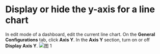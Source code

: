 # Display or hide the y-axis for a line chart

In edit mode of a dashboard, edit the current line chart. On the **General Configurations** tab, click **Axis Y**. In the **Axis Y** section, turn on or off **Display Axis Y**.
![图 1](/img/src/visulization/lineChart/setYShow/setYShow1.png) 
